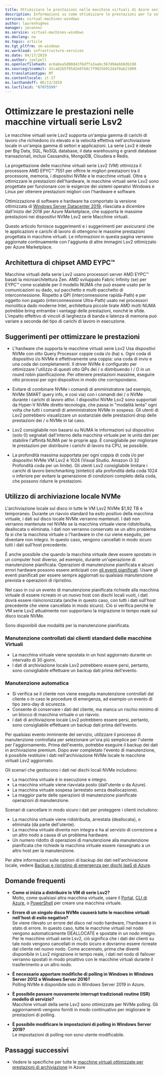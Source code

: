 ```yaml
---
title: Ottimizzare le prestazioni nelle macchine virtuali di Azure serie Lsv2 - archiviazione | Microsoft Docs
description: Informazioni su come ottimizzare le prestazioni per la soluzione nelle macchine virtuali serie Lsv2.
services: virtual-machines-windows
author: laurenhughes
manager: jeconnoc
ms.service: virtual-machines-windows
ms.devlang: na
ms.topic: article
ms.tgt_pltfrm: vm-windows
ms.workload: infrastructure-services
ms.date: 04/17/2019
ms.author: joelpell
ms.openlocfilehash: ec6a6ea5d00d43f6dffa3aabc367d94ebb8db198
ms.sourcegitcommit: 41ca82b5f95d2e07b0c7f9025b912daf0ab21909
ms.translationtype: MT
ms.contentlocale: it-IT
ms.lasthandoff: 06/13/2019
ms.locfileid: "67075599"
---
```

# <a name="optimize-performance-on-the-lsv2-series-virtual-machines"></a>Ottimizzare le prestazioni nelle macchine virtuali serie Lsv2

Le macchine virtuali serie Lsv2 supporta un'ampia gamma di carichi di lavoro che richiedono i/o elevato e la velocità effettiva nell'archiviazione locale in un'ampia gamma di settori e applicazioni.  La serie Lsv2 è ideale per Big Data, SQL, NoSQL database, il data warehousing e grandi database transazionali, inclusi Cassandra, MongoDB, Cloudera e Redis.

La progettazione delle macchine virtuali serie Lsv2 (VM) ottimizza il processore AMD EPYC™ 7551 per offrire le migliori prestazioni tra il processore, memoria, i dispositivi NVMe e le macchine virtuali. Oltre a ottimizzare le prestazioni dell'hardware, le macchine virtuali serie Lsv2 sono progettate per funzionare con le esigenze dei sistemi operativi Windows e Linux per ottenere prestazioni migliori con l'hardware e software.

Ottimizzazione di software e hardware ha comportato la versione ottimizzata di [Windows Server Datacenter 2019](https://azuremarketplace.microsoft.com/marketplace/apps/microsoftwindowsserver.windowsserver?tab=Overview), rilasciata a dicembre dall'inizio del 2018 per Azure Marketplace, che supporta le massime prestazioni nei dispositivi NVMe Lsv2 serie Macchine virtuali.

Questo articolo fornisce suggerimenti e i suggerimenti per assicurarsi che le applicazioni e carichi di lavoro di ottengono le massime prestazioni progettata in macchine virtuali. Le informazioni in questa pagina verranno aggiornate continuamente con l'aggiunta di altre immagini Lsv2 ottimizzato per Azure Marketplace.

## <a name="amd-eypc-chipset-architecture"></a>Architettura di chipset AMD EYPC™

Macchine virtuali della serie Lsv2 usano processori server AMD EYPC™ basati la microarchitettura Zen. AMD sviluppato Fabric Infinity (se) per EYPC™ come scalabile per il modello NUMA che può essere usato per le comunicazioni su dado, sul pacchetto e multi-pacchetto di interconnessione. Rispetto a QPI (interconnessione rapida-Path) e per oggetto non pagato (interconnessione Ultra-Path) usato nei processori monolitica dado moderne Intel, architettura piccole tirate AMD molti NUMA potrebbe bring entrambe i vantaggi delle prestazioni, nonché le sfide. L'impatto effettivo di vincoli di larghezza di banda e latenza di memoria può variare a seconda del tipo di carichi di lavoro in esecuzione.

## <a name="tips-for-maximizing-performance"></a>Suggerimenti per ottimizzare le prestazioni

* L'hardware che supporta le macchine virtuali serie Lsv2 Usa dispositivi NVMe con otto Query Processor coppie coda i/o (ha) s. Ogni coda di dispositivo i/o NVMe è effettivamente una coppia: una coda di invio e una coda dei completamenti. Il driver NVMe è configurato per ottimizzare l'utilizzo di questi otto QPs dei / o distribuendo I / O in un round robin pianificazione. Per ottenere prestazioni massime, eseguire otto processi per ogni dispositivo in modo che corrispondano.

* Evitare di combinare NVMe i comandi di amministratore (ad esempio, NVMe SMART query info, e così via) con i comandi dei / o NVMe durante i carichi di lavoro attivi. I dispositivi NVMe Lsv2 sono supportati da Hyper-V NVMe diretto tecnologia, che passa in "modalità lenta" ogni volta che tutti i comandi di amministratore NVMe in sospeso. Gli utenti di Lsv2 potrebbero visualizzare un sostanziale delle prestazioni drop delle prestazioni dei / o NVMe in tal caso.

* Lsv2 consigliabile non basarsi su NUMA le informazioni sul dispositivo (solo 0) segnalati dall'interno della macchina virtuale per le unità dati per stabilire l'affinità NUMA per le proprie app. È consigliabile per migliorare le prestazioni per distribuire i carichi di lavoro tra CPU, se possibile. 

* La profondità massima supportata per ogni coppia di coda i/o per dispositivi NVMe VM Lsv2 è 1024 (Visual Studio. Amazon i3 32 Profondità coda per un limite). Gli utenti Lsv2 consigliabile limitare i carichi di lavoro benchmarking (sintetici) alla profondità della coda 1024 o inferiore per evitare la generazione di condizioni completo della coda, che possono ridurre le prestazioni.

## <a name="utilizing-local-nvme-storage"></a>Utilizzo di archiviazione locale NVMe

L'archiviazione locale sul disco in tutte le VM Lsv2 NVMe $1,92 TB è temporaneo. Durante un riavvio standard ha esito positivo della macchina virtuale, i dati sul disco locale NVMe verranno mantenuti. I dati non verranno mantenute nel NVMe se la macchina virtuale viene ridistribuita, deallocata o eliminata. I dati non verranno conservato se un altro problema fa sì che la macchina virtuale o l'hardware in che cui viene eseguito, per diventare non integro. In questo caso, vengono cancellati in modo sicuro tutti i dati sull'host precedente.

È anche possibile che quando la macchina virtuale deve essere spostato in un computer host diverso, ad esempio, durante un'operazione di manutenzione pianificata. Operazioni di manutenzione pianificata e alcuni errori hardware possono essere anticipati con [gli eventi pianificati](scheduled-events.md). Usare gli eventi pianificati per essere sempre aggiornati su qualsiasi manutenzione prevista e operazioni di ripristino.

Nel caso in cui un evento di manutenzione pianificata richiede alla macchina virtuale di essere ricreato in un nuovo host con dischi locali vuoti, i dati dovrà essere risincronizzata (anche in questo caso, con tutti i dati sull'host precedente che viene cancellato in modo sicuro). Ciò si verifica perché le VM serie Lsv2 attualmente non supportano la migrazione in tempo reale sul disco locale NVMe.

Sono disponibili due modalità per la manutenzione pianificata.

### <a name="standard-vm-customer-controlled-maintenance"></a>Manutenzione controllati dai clienti standard delle macchine Virtuali

- La macchina virtuale viene spostata in un host aggiornato durante un intervallo di 30 giorni.
- I dati di archiviazione locale Lsv2 potrebbero essere persi, pertanto, sono consigliabile effettuare un backup dati prima dell'evento.

### <a name="automatic-maintenance"></a>Manutenzione automatica

- Si verifica se il cliente non viene eseguita manutenzione controllati dal cliente o in caso le procedure di emergenza, ad esempio un evento di tipo zero-day di sicurezza.
- Consente di conservare i dati del cliente, ma manca un rischio minimo di un blocco di macchina virtuale o un riavvio.
- I dati di archiviazione locale Lsv2 potrebbero essere persi, pertanto, sono consigliabile effettuare un backup dati prima dell'evento.

Per qualsiasi evento imminente del servizio, utilizzare il processo di manutenzione controllata per selezionare un'ora più semplice per l'utente per l'aggiornamento. Prima dell'evento, potrebbe eseguire il backup dei dati in archiviazione premium. Dopo aver completato l'evento di manutenzione, è possibile restituire i dati nell'archiviazione NVMe locale le macchine virtuali Lsv2 aggiornato.

Gli scenari che gestiscono i dati nei dischi locali NVMe includono:

- La macchina virtuale è in esecuzione e integro.
- La macchina virtuale viene riavviata posto (dall'utente o da Azure).
- La macchina virtuale sospesa (arrestato senza deallocazione).
- La maggior parte delle operazioni di manutenzione pianificate operazioni di manutenzione.

Scenari di cancellare in modo sicuro i dati per proteggere i clienti includono:

- La macchina virtuale viene ridistribuita, arrestata (deallocata), o eliminata (da parte dell'utente).
- La macchina virtuale diventa non integra e ha al servizio di correzione a un altro nodo a causa di un problema hardware.
- Un numero ridotto di operazioni di manutenzione alla manutenzione pianificata che richiede la macchina virtuale essere riassegnato a un altro host per la manutenzione.

Per altre informazioni sulle opzioni di backup dei dati nell'archiviazione locale, vedere [Backup e ripristino di emergenza per dischi IaaS di Azure](backup-and-disaster-recovery-for-azure-iaas-disks.md).

## <a name="frequently-asked-questions"></a>Domande frequenti

* **Come si inizia a distribuire le VM di serie Lsv2?**  
   Molto, come qualsiasi altra macchina virtuale, usare il [Portal](quick-create-portal.md), [CLI di Azure](quick-create-cli.md), o [PowerShell](quick-create-powershell.md) per creare una macchina virtuale.

* **Errore di un singolo disco NVMe causerà tutte le macchine virtuali nell'host di esito negativo?**  
   Se viene rilevato un errore del disco nel nodo hardware, l'hardware è in stato di errore. In questo caso, tutte le macchine virtuali nel nodo vengono automaticamente DEALLOCATE e spostate in un nodo integro. Per le macchine virtuali serie Lsv2, ciò significa che i dati dei clienti su tale nodo vengono cancellati in modo sicuro e dovranno essere ricreate dal cliente nel nuovo nodo. Come accennato, prima che diventi disponibile in Lsv2 migrazione in tempo reale, i dati nel nodo di failover verranno spostati in modo proattivo con le macchine virtuali durante il trasferimento a un altro nodo.

* **È necessario apportare modifiche di polling in Windows in Windows Server 2012 o Windows Server 2016?**  
   Polling NVMe è disponibile solo in Windows Server 2019 in Azure.  

* **È possibile passare nuovamente interrupt tradizionali routine (ISR) modello di servizio?**  
   Macchine virtuali della serie Lsv2 sono ottimizzate per NVMe polling. Gli aggiornamenti vengono forniti in modo continuativo per migliorare le prestazioni di polling.

* **È possibile modificare le impostazioni di polling in Windows Server 2019?**  
   Le impostazioni di polling non sono utente modificabile.
   
## <a name="next-steps"></a>Passaggi successivi

* Vedere le specifiche per tutte le [macchine virtuali ottimizzate per prestazioni di archiviazione](sizes-storage.md) in Azure
